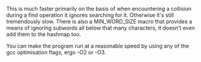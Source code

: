This is much faster primarily on the basis of when encountering a collision during a find operation it ignores searching for it. Otherwise it's still tremendously slow. There is also a MIN_WORD_SIZE macro that provides a means of ignoring subwords all below that many characters, it doesn't even add them to the hashmap too.

You can make the program run at a reasonable speed by using any of the gcc optimisation flags, ergo -O2 or -O3.
